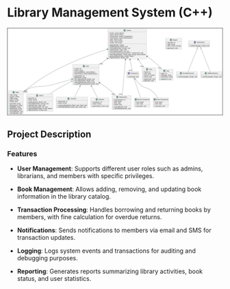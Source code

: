 # Library Management System (C++)

![Library Management System Diagram](assets/lms-diagram.png)

## Project Description

### Features

- **User Management**: Supports different user roles such as admins, librarians, and members with specific privileges.
  
- **Book Management**: Allows adding, removing, and updating book information in the library catalog.

- **Transaction Processing**: Handles borrowing and returning books by members, with fine calculation for overdue returns.

- **Notifications**: Sends notifications to members via email and SMS for transaction updates.

- **Logging**: Logs system events and transactions for auditing and debugging purposes.

- **Reporting**: Generates reports summarizing library activities, book status, and user statistics.


